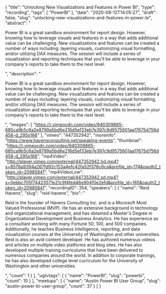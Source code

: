 {
  "title": "Unlocking New Visualizations and Features in Power BI",
  "type": "recording",
  "tags": [
    "PowerBI"
  ],
  "date": "2020-08-12T14:05:27",
  "draft": false,
  "slug": "unlocking-new-visualizations-and-features-in-power-bi",
  "abstract": "<p>Power BI is a great sandbox environment for report design. However, knowing how to leverage visuals and features in a way that adds additional value can be challenging. New visualizations and features can be created a number of ways including: layering visuals, customizing visual formatting, and/or utilizing DAX measures. The session will include a series of visualization and reporting techniques that you'll be able to leverage in your company's reports to take them to the next level.</p>",
  "description": "<p>Power BI is a great sandbox environment for report design. However, knowing how to leverage visuals and features in a way that adds additional value can be challenging. New visualizations and features can be created a number of ways including: layering visuals, customizing visual formatting, and/or utilizing DAX measures. The session will include a series of visualization and reporting techniques that you'll be able to leverage in your company's reports to take them to the next level.</p>",
  "images": [
    "https://i.vimeocdn.com/video/940309865-685ca9b5c6a2e8799a5bd6e216d5ef33eb7e397c9d9575601aa17675d756d458-d_295x166"
  ],
  "vimeo": "447352942",
  "moreinfo": "https://www.havensconsulting.net/speaking-events",
  "thumbnail": "https://i.vimeocdn.com/video/940309865-685ca9b5c6a2e8799a5bd6e216d5ef33eb7e397c9d9575601aa17675d756d458-d_295x166",
  "mp4Video": "http://player.vimeo.com/external/447352942.hd.mp4?s=8578a9394a267fd92c153a4efc42fa52f376c6ca&profile_id=174&oauth2_token_id=20985841",
  "mp4VideoLow": "http://player.vimeo.com/external/447352942.sd.mp4?s=0ebbc705f74423571e21c9f4fed46e904f0e2efd&profile_id=165&oauth2_token_id=20985841",
  "recordingID": 354,
  "speakers": [
    {
      "name": "Reid Havens",
      "slug": "reid-havens",
      "bio": "<p>Reid is the founder of Havens Consulting Inc. and is a Microsoft Most Valued Professional (MVP). He has an extensive background in technology and organizational management, and has obtained a Master's Degree in Organizational Development and Business Analytics. He has experience as a consultant working with many Fortune 50, 100, and 500 companies. Additionally, he teaches Business Intelligence, reporting, and data visualization courses at the University of Washington and other universities. Reid is also an avid content developer. He has authored numerous videos and articles on multiple video platforms and blog sites. He has also developed multiple training curriculums that have been delivered to numerous companies around the world. In addition to corporate trainings, he has also developed college level curriculum for the University of Washington and other universities.</p>",
      "count": 1
    }
  ],
  "ugtvtags": [
    {
      "name": "PowerBI",
      "slug": "powerbi",
      "count": 10
    }
  ],
  "meetups": [
    {
      "name": "Austin Power BI User Group",
      "slug": "austin-power-bi-user-group",
      "count": 37
    }
  ]
}